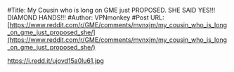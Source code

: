 #Title: My Cousin who is long on GME just PROPOSED. SHE SAID YES!!! DIAMOND HANDS!!!
#Author: VPNmonkey
#Post URL: [https://www.reddit.com/r/GME/comments/mvnxjm/my_cousin_who_is_long_on_gme_just_proposed_she/](https://www.reddit.com/r/GME/comments/mvnxjm/my_cousin_who_is_long_on_gme_just_proposed_she/)


https://i.redd.it/ujovd15a0lu61.jpg